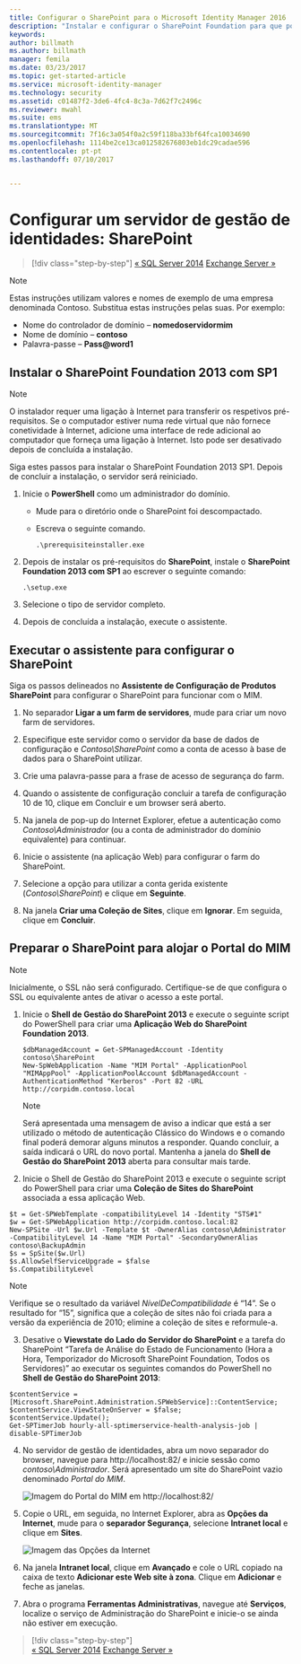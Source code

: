 ```yaml
---
title: Configurar o SharePoint para o Microsoft Identity Manager 2016 | Documentos da Microsoft
description: "Instalar e configurar o SharePoint Foundation para que possa alojar a página do Portal do MIM."
keywords: 
author: billmath
ms.author: billmath
manager: femila
ms.date: 03/23/2017
ms.topic: get-started-article
ms.service: microsoft-identity-manager
ms.technology: security
ms.assetid: c01487f2-3de6-4fc4-8c3a-7d62f7c2496c
ms.reviewer: mwahl
ms.suite: ems
ms.translationtype: MT
ms.sourcegitcommit: 7f16c3a054f0a2c59f118ba33bf64fca10034690
ms.openlocfilehash: 1114be2ce13ca012582676803eb1dc29cadae596
ms.contentlocale: pt-pt
ms.lasthandoff: 07/10/2017


---
```


# Configurar um servidor de gestão de identidades: SharePoint
<a id="set-up-an-identity-management-server-sharepoint" class="xliff"></a>

>[!div class="step-by-step"]
[« SQL Server 2014](prepare-server-sql2014.md)
[ Exchange Server »](prepare-server-exchange.md)

> [!NOTE]
> Estas instruções utilizam valores e nomes de exemplo de uma empresa denominada Contoso. Substitua estas instruções pelas suas. Por exemplo:
> - Nome do controlador de domínio – **nomedoservidormim**
> - Nome de domínio – **contoso**
> - Palavra-passe – **Pass@word1**


## Instalar o **SharePoint Foundation 2013 com SP1**
<a id="install-sharepoint-foundation-2013-with-sp1" class="xliff"></a>

> [!NOTE]
> O instalador requer uma ligação à Internet para transferir os respetivos pré-requisitos. Se o computador estiver numa rede virtual que não fornece conetividade à Internet, adicione uma interface de rede adicional ao computador que forneça uma ligação à Internet. Isto pode ser desativado depois de concluída a instalação.

Siga estes passos para instalar o SharePoint Foundation 2013 SP1. Depois de concluir a instalação, o servidor será reiniciado.

1.  Inicie o **PowerShell** como um administrador do domínio.

    -   Mude para o diretório onde o SharePoint foi descompactado.

    -   Escreva o seguinte comando.

        ```
        .\prerequisiteinstaller.exe
        ```

2.  Depois de instalar os pré-requisitos do **SharePoint**, instale o **SharePoint Foundation 2013 com SP1** ao escrever o seguinte comando:

    ```
    .\setup.exe
    ```

3.  Selecione o tipo de servidor completo.

4.  Depois de concluída a instalação, execute o assistente.

## Executar o assistente para configurar o SharePoint
<a id="run-the-wizard-to-configure-sharepoint" class="xliff"></a>

Siga os passos delineados no **Assistente de Configuração de Produtos SharePoint** para configurar o SharePoint para funcionar com o MIM.

1. No separador **Ligar a um farm de servidores**, mude para criar um novo farm de servidores.

2. Especifique este servidor como o servidor da base de dados de configuração e *Contoso\SharePoint* como a conta de acesso à base de dados para o SharePoint utilizar.

3. Crie uma palavra-passe para a frase de acesso de segurança do farm.

4. Quando o assistente de configuração concluir a tarefa de configuração 10 de 10, clique em Concluir e um browser será aberto.

5. Na janela de pop-up do Internet Explorer, efetue a autenticação como *Contoso\Administrador* (ou a conta de administrador do domínio equivalente) para continuar.

6. Inicie o assistente (na aplicação Web) para configurar o farm do SharePoint.

7. Selecione a opção para utilizar a conta gerida existente (*Contoso\SharePoint*) e clique em **Seguinte**.

8. Na janela **Criar uma Coleção de Sites**, clique em **Ignorar**.  Em seguida, clique em **Concluir**.

## Preparar o SharePoint para alojar o Portal do MIM
<a id="prepare-sharepoint-to-host-the-mim-portal" class="xliff"></a>

> [!NOTE]
> Inicialmente, o SSL não será configurado. Certifique-se de que configura o SSL ou equivalente antes de ativar o acesso a este portal.

1. Inicie o **Shell de Gestão do SharePoint 2013** e execute o seguinte script do PowerShell para criar uma **Aplicação Web do SharePoint Foundation 2013**.

    ```
    $dbManagedAccount = Get-SPManagedAccount -Identity contoso\SharePoint
    New-SpWebApplication -Name "MIM Portal" -ApplicationPool "MIMAppPool" -ApplicationPoolAccount $dbManagedAccount -AuthenticationMethod "Kerberos" -Port 82 -URL http://corpidm.contoso.local
    ```

    > [!NOTE]
    > Será apresentada uma mensagem de aviso a indicar que está a ser utilizado o método de autenticação Clássico do Windows e o comando final poderá demorar alguns minutos a responder. Quando concluir, a saída indicará o URL do novo portal. Mantenha a janela do **Shell de Gestão do SharePoint 2013** aberta para consultar mais tarde.

2. Inicie o Shell de Gestão do SharePoint 2013 e execute o seguinte script do PowerShell para criar uma **Coleção de Sites do SharePoint** associada a essa aplicação Web.

  ```
  $t = Get-SPWebTemplate -compatibilityLevel 14 -Identity "STS#1"
  $w = Get-SPWebApplication http://corpidm.contoso.local:82
  New-SPSite -Url $w.Url -Template $t -OwnerAlias contoso\Administrator
  -CompatibilityLevel 14 -Name "MIM Portal" -SecondaryOwnerAlias contoso\BackupAdmin
  $s = SpSite($w.Url)
  $s.AllowSelfServiceUpgrade = $false
  $s.CompatibilityLevel
  ```

  > [!NOTE]
  > Verifique se o resultado da variável *NívelDeCompatibilidade* é “14”. Se o resultado for “15”, significa que a coleção de sites não foi criada para a versão da experiência de 2010; elimine a coleção de sites e reformule-a.

3. Desative o **Viewstate do Lado do Servidor do SharePoint** e a tarefa do SharePoint “Tarefa de Análise do Estado de Funcionamento (Hora a Hora, Temporizador do Microsoft SharePoint Foundation, Todos os Servidores)” ao executar os seguintes comandos do PowerShell no **Shell de Gestão do SharePoint 2013**:

  ```
  $contentService = [Microsoft.SharePoint.Administration.SPWebService]::ContentService;
  $contentService.ViewStateOnServer = $false;
  $contentService.Update();
  Get-SPTimerJob hourly-all-sptimerservice-health-analysis-job | disable-SPTimerJob
  ```

4. No servidor de gestão de identidades, abra um novo separador do browser, navegue para http://localhost:82/ e inicie sessão como *contoso\Administrador*.  Será apresentado um site do SharePoint vazio denominado *Portal do MIM*.

    ![Imagem do Portal do MIM em http://localhost:82/](media/MIM-DeploySP1.png)

5. Copie o URL, em seguida, no Internet Explorer, abra as **Opções da Internet**, mude para o **separador Segurança**, selecione **Intranet local** e clique em **Sites**.

    ![Imagem das Opções da Internet](media/MIM-DeploySP2.png)

6. Na janela **Intranet local**, clique em **Avançado** e cole o URL copiado na caixa de texto **Adicionar este Web site à zona**. Clique em **Adicionar** e feche as janelas.

7. Abra o programa **Ferramentas Administrativas**, navegue até **Serviços**, localize o serviço de Administração do SharePoint e inicie-o se ainda não estiver em execução.

>[!div class="step-by-step"]  
[« SQL Server 2014](prepare-server-sql2014.md)
[ Exchange Server »](prepare-server-exchange.md)

